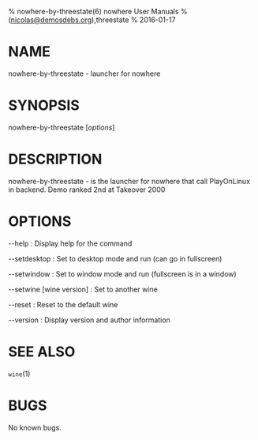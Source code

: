% nowhere-by-threestate(6) nowhere User Manuals
%  (nicolas@demosdebs.org),threestate
% 2016-01-17

# NAME
nowhere-by-threestate - launcher for nowhere

# SYNOPSIS
nowhere-by-threestate [*options*]

# DESCRIPTION
nowhere-by-threestate - is the launcher for nowhere that call PlayOnLinux in backend.
Demo ranked 2nd at Takeover 2000

# OPTIONS
\--help
:   Display help for the command

\--setdesktop
:   Set to desktop mode and run (can go in fullscreen)

\--setwindow
:   Set to window mode and run (fullscreen is in a window)

\--setwine [wine version]
:   Set to another wine

\--reset
:   Reset to the default wine

\--version
:   Display version and author information

# SEE ALSO
`wine`(1)

# BUGS
No known bugs.
